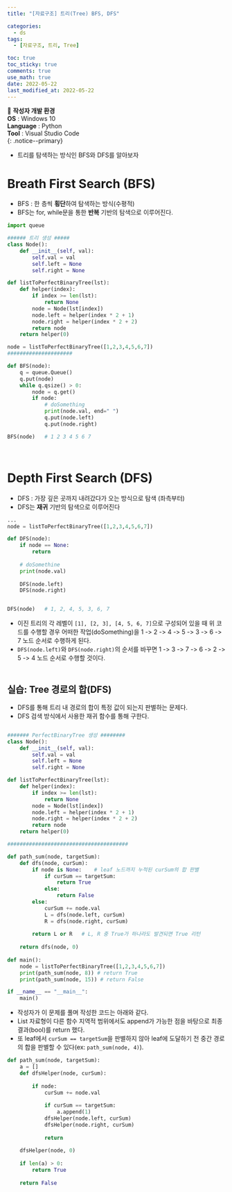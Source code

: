 ```yaml
---
title: "[자료구조] 트리(Tree) BFS, DFS"

categories:
  - ds
tags:
  - [자료구조, 트리, Tree]

toc: true
toc_sticky: true
comments: true
use_math: true
date: 2022-05-22
last_modified_at: 2022-05-22
---
```


📌 **작성자 개발 환경** <br>
**OS** : Windows 10 <br>
**Language** : Python<br>
**Tool** : Visual Studio Code<br>
{: .notice--primary}

- 트리를 탐색하는 방식인 BFS와 DFS를 알아보자

# Breath First Search (BFS)

- BFS : 한 층씩 **횡단**하여 탐색하는 방식(수평적)
- BFS는 for, while문을 통한 **반복** 기반의 탐색으로 이루어진다.

```py
import queue

###### 트리 생성 #####
class Node():
    def __init__(self, val):
        self.val = val
        self.left = None
        self.right = None

def listToPerfectBinaryTree(lst):
    def helper(index):
        if index >= len(lst):
            return None
        node = Node(lst[index])
        node.left = helper(index * 2 + 1)
        node.right = helper(index * 2 + 2)
        return node
    return helper(0)    

node = listToPerfectBinaryTree([1,2,3,4,5,6,7])
#####################

def BFS(node):
    q = queue.Queue()
    q.put(node)
    while q.qsize() > 0:
        node = q.get()
        if node:
            # doSomething
            print(node.val, end=" ") 
            q.put(node.left)
            q.put(node.right)

BFS(node)   # 1 2 3 4 5 6 7
```
<br>

# Depth First Search (DFS)

- DFS : 가장 깊은 곳까지 내려갔다가 오는 방식으로 탐색 (좌측부터)
- DFS는 **재귀** 기반의 탐색으로 이루어진다

```py
...
node = listToPerfectBinaryTree([1,2,3,4,5,6,7])

def DFS(node):
    if node == None:
        return
    
    # doSomethine
    print(node.val)
    
    DFS(node.left)
    DFS(node.right)


DFS(node)   # 1, 2, 4, 5, 3, 6, 7
```

- 이진 트리의 각 레벨이 `[1], [2, 3], [4, 5, 6, 7]`으로 구성되어 있을 때 위 코드를 수행할 경우 어떠한 작업(doSomething)을 1 -> 2 -> 4 -> 5 -> 3 -> 6 -> 7 노드 순서로 수행하게 된다.
- `DFS(node.left)`와 `DFS(node.right)`의 순서를 바꾸면 1 -> 3 -> 7 -> 6 -> 2 -> 5 -> 4 노드 순서로 수행할 것이다.
<br><br>

## 실습: Tree 경로의 합(DFS)

- DFS를 통해 트리 내 경로의 합이 특정 값이 되는지 판별하는 문제다.
- DFS 검색 방식에서 사용한 재귀 함수를 통해 구한다.

```py

####### PerfectBinaryTree 생성 ########
class Node():
    def __init__(self, val):
        self.val = val
        self.left = None
        self.right = None

def listToPerfectBinaryTree(lst):
    def helper(index):
        if index >= len(lst):
            return None
        node = Node(lst[index])
        node.left = helper(index * 2 + 1)
        node.right = helper(index * 2 + 2)
        return node
    return helper(0)

#######################################

def path_sum(node, targetSum):
    def dfs(node, curSum):
        if node is None:    # leaf 노드까지 누적된 curSum의 합 판별
            if curSum == targetSum:
                return True
            else:
                return False
        else:
            curSum += node.val
            L = dfs(node.left, curSum)
            R = dfs(node.right, curSum)
        
        return L or R   # L, R 중 True가 하나라도 발견되면 True 리턴
    
    return dfs(node, 0)
    
def main():
    node = listToPerfectBinaryTree([1,2,3,4,5,6,7])
    print(path_sum(node, 8)) # return True
    print(path_sum(node, 15)) # return False

if __name__ == "__main__":
    main()
```

- 작성자가 이 문제를 풀며 작성한 코드는 아래와 같다. 
- List 자료형이 다른 함수 지역적 범위에서도 append가 가능한 점을 바탕으로 최종 결과(bool)를 return 했다.
- 또 leaf에서 `curSum == targetSum`을 판별하지 않아 leaf에 도달하기 전 중간 경로의 합을 판별할 수 있다(ex: `path_sum(node, 4)`).

```py
def path_sum(node, targetSum):
    a = []
    def dfsHelper(node, curSum):
        
        if node:
            curSum += node.val 
            
            if curSum == targetSum:
                a.append(1)
            dfsHelper(node.left, curSum)
            dfsHelper(node.right, curSum)
            
            return
        
    dfsHelper(node, 0)
    
    if len(a) > 0:
        return True
    
    return False
```